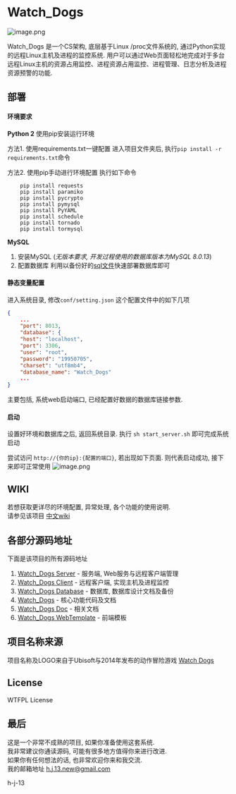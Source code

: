
# Watch_Dogs 
![image.png](https://upload-images.jianshu.io/upload_images/5617720-3077d2a479b8b021.png?imageMogr2/auto-orient/strip%7CimageView2/2/w/1240)

Watch_Dogs 是一个CS架构, 底层基于Linux /proc文件系统的, 通过Python实现的远程Linux主机及进程的监控系统. 用户可以通过Web页面轻松地完成对于多台远程Linux主机的资源占用监控、进程资源占用监控、进程管理、日志分析及进程资源预警的功能.    

## 部署
#### 环境要求
**Python 2**
使用pip安装运行环境

方法1. 使用requirements.txt一键配置
进入项目文件夹后, 执行`pip install -r requirements.txt`命令

方法2.  使用pip手动进行环境配置
执行如下命令
```shell
	pip install requests  
	pip install paramiko  
	pip install pycrypto  
	pip install pymysql  
	pip install PyYAML  
	pip install schedule  
	pip install tornado  
	pip install tormysql
```

**MySQL**
1. 安装MySQL (*无版本要求, 开发过程使用的数据库版本为MySQL 8.0.13*)
2. 配置数据库
利用以备份好的[sql文件]([https://github.com/Watch-Dogs-HIT/Database](https://github.com/Watch-Dogs-HIT/Database))快速部署数据库即可

#### 静态变量配置
进入系统目录, 修改`conf/setting.json` 这个配置文件中的如下几项
```json
{
	...
	"port": 8013,
	"database": {
	"host": "localhost",
	"port": 3306,
	"user": "root",
	"password": "19950705",
	"charset": "utf8mb4",
	"database_name": "Watch_Dogs"
	...
}
```
主要包括, 系统web启动端口, 已经配置好数据的数据库链接参数.

#### 启动
设置好环境和数据库之后, 返回系统目录. 执行
`sh start_server.sh`
即可完成系统启动

尝试访问 `http://{你的ip}:{配置的端口}`, 若出现如下页面. 则代表启动成功, 接下来即可正常使用
![image.png](https://upload-images.jianshu.io/upload_images/5617720-3b07fa9c0b8216ee.png?imageMogr2/auto-orient/strip%7CimageView2/2/w/1240)


## WIKI
若想获取更详尽的环境配置, 异常处理, 各个功能的使用说明.    
请参见该项目 [中文wiki](https://github.com/Watch-Dogs-HIT/Watch_Dogs-Server/wiki)

## 各部分源码地址
下面是该项目的所有源码地址

1. [Watch_Dogs Server](https://github.com/Watch-Dogs-HIT/Watch_Dogs-Server) - 服务端, Web服务与远程客户端管理
2. [Watch_Dogs Client](https://github.com/Watch-Dogs-HIT/Watch_Dogs-Client) - 远程客户端, 实现主机及进程监控 
3. [Watch_Dogs Database](https://github.com/Watch-Dogs-HIT/Database) - 数据库, 数据库设计文档及备份
4. [Watch_Dogs](https://github.com/Watch-Dogs-HIT/Watch_Dogs) - 核心功能代码及文档
5. [Watch_Dogs Doc](https://github.com/Watch-Dogs-HIT/Doc) - 相关文档
6. [Watch_Dogs WebTemplate](https://github.com/Watch-Dogs-HIT/WebTemplate) - 前端模板
## 项目名称来源
项目名称及LOGO来自于Ubisoft与2014年发布的动作冒险游戏 [Watch Dogs](https://www.ubisoft.com/en-us/game/watch-dogs/)


## License
WTFPL License

## 最后
这是一个非常不成熟的项目, 如果你准备使用这套系统.    
我非常建议你通读源码, 可能有很多地方值得你来进行改进.    
如果你有任何想法的话, 也非常欢迎你来和我交流.    
我的邮箱地址 h.j.13.new@gmail.com   

h-j-13
